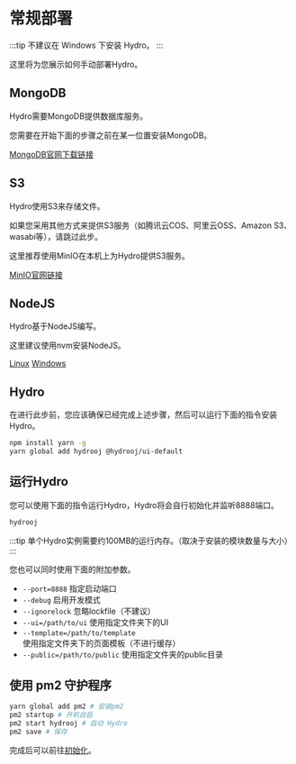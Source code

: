 # 常规部署

:::tip
不建议在 Windows 下安装 Hydro。
:::

这里将为您展示如何手动部署Hydro。

## MongoDB

Hydro需要MongoDB提供数据库服务。

您需要在开始下面的步骤之前在某一位置安装MongoDB。

[MongoDB官网下载链接](https://www.mongodb.com/try/download/community)

## S3

Hydro使用S3来存储文件。

如果您采用其他方式来提供S3服务（如腾讯云COS、阿里云OSS、Amazon S3、wasabi等），请跳过此步。

这里推荐使用MinIO在本机上为Hydro提供S3服务。

[MinIO官网链接](https://min.io)

## NodeJS

Hydro基于NodeJS编写。

这里建议使用nvm安装NodeJS。

[Linux](https://nvm.sh/) [Windows](https://github.com/coreybutler/nvm-windows)

## Hydro

在进行此步前，您应该确保已经完成上述步骤，然后可以运行下面的指令安装Hydro。

```sh
npm install yarn -g
yarn global add hydrooj @hydrooj/ui-default
```

## 运行Hydro

您可以使用下面的指令运行Hydro，Hydro将会自行初始化并监听8888端口。

```sh
hydrooj
```

:::tip
单个Hydro实例需要约100MB的运行内存。（取决于安装的模块数量与大小）
:::

您也可以同时使用下面的附加参数。

- `--port=8888` 指定启动端口
- `--debug` 启用开发模式
- `--ignorelock` 忽略lockfile（不建议）
- `--ui=/path/to/ui` 使用指定文件夹下的UI
- `--template=/path/to/template` 使用指定文件夹下的页面模板（不进行缓存）
- `--public=/path/to/public` 使用指定文件夹的public目录

## 使用 pm2 守护程序

```sh
yarn global add pm2 # 安装pm2
pm2 startup # 开机自启
pm2 start hydrooj # 启动 Hydro
pm2 save # 保存
```

完成后可以前往[初始化](/install/init/)。